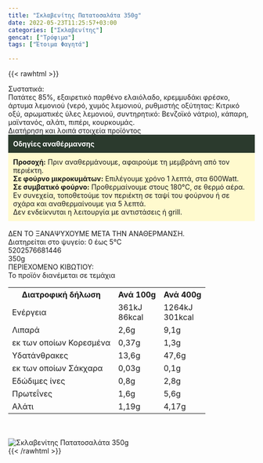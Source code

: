 ```yaml
---
title: "Σκλαβενίτης Πατατοσαλάτα 350g"
date: 2022-05-23T11:25:57+03:00
categories: ["Σκλαβενίτης"]
gencat: ["Τρόφιμα"]
tags: ["Έτοιμα Φαγητά"]

---
```

{{< rawhtml >}}

<div class="sload586"><div class="product"><div id="sistatika">Συστατικά:</div><div class="alltext">Πατάτες 85%, εξαιρετικό παρθένο ελαιόλαδο, κρεμμυδάκι φρέσκο, άρτυμα λεμονιού (νερό, χυμός λεμονιού, ρυθμιστής οξύτητας: Κιτρικό οξύ, αρωματικές ύλες λεμονιού, συντηρητικό: Βενζοϊκό νάτριο), κάπαρη, μαϊντανός, αλάτι, πιπέρι, κουρκουμάς.</div><div id="loipa">Διατήρηση και λοιπά στοιχεία προϊόντος</div><div class="alltext"><div style="background:#2b3a2d;padding:10px;color:#fff"><b>Οδηγίες αναθέρμανσης</b></div><div style="background:#ffface;padding:10px;"><b>Προσοχή:</b> Πριν αναθερμάνουμε, αφαιρούμε τη μεμβράνη από τον περιέκτη.<br><b>Σε φούρνο μικροκυμάτων:</b> Επιλέγουμε χρόνο 1 λεπτά, στα 600Watt.<br><b>Σε συμβατικό φούρνο:</b> Προθερμαίνουμε στους 180°C, σε θερμό αέρα. Εν συνεχεία, τοποθετούμε τον περιέκτη σε ταψί του φούρνου ή σε σχάρα και αναθερμαίνουμε για 5 λεπτά.<br>Δεν ενδείκνυται η λειτουργία με αντιστάσεις ή grill.</div><br>ΔΕΝ ΤΟ ΞΑΝΑΨΥΧΟΥΜΕ ΜΕΤΑ ΤΗΝ ΑΝΑΘΕΡΜΑΝΣΗ.<br>Διατηρείται στο ψυγείο: 0 έως 5°C<br></div><div id="barcode"><div id="barimage1"></div><span id="bartext">5202576681446</span></div><div id="varos"><div id="varosimage1"></div><span id="varostext">350g</span></div><div id="kivotio">ΠΕΡΙΕΧΟΜΕΝΟ ΚΙΒΩΤΙΟΥ:<br>Το προϊόν διανέμεται σε τεμάχια</div><div class="tabout"><table id="diatable"><tbody><tr><th>Διατροφική δήλωση</th><th>Ανά 100g</th><th>Ανά 400g</th></tr><tr><td class="texr2">Ενέργεια</td><td class="texr">361kJ<br>86kcal</td><td class="texr">1264kJ<br>301kcal</td></tr><tr><td class="texr2">Λιπαρά</td><td class="texr">2,6g</td><td class="texr">9,1g</td></tr><tr><td class="gray">εκ των οποίων Κορεσµένα</td><td class="gray2">0,37g</td><td class="gray2">1,3g</td></tr><tr><td class="texr2">Yδατάνθρακες</td><td class="texr">13,6g</td><td class="texr">47,6g</td></tr><tr><td class="gray">εκ των οποίων Σάκχαρα</td><td class="gray2">0,03g</td><td class="gray2">0,1g</td></tr><tr><td class="texr2">Eδώδιμες ίνες</td><td class="texr">0,8g</td><td class="texr">2,8g</td></tr><tr><td class="texr2">Πρωτεΐνες</td><td class="texr">1,6g</td><td class="texr">5,6g</td></tr><tr><td class="texr2">Αλάτι</td><td class="texr">1,19g</td><td class="texr">4,17g</td></tr></tbody></table></div><br><br><div class="pimg"><img alt="Σκλαβενίτης Πατατοσαλάτα 350g" title="Σκλαβενίτης Πατατοσαλάτα 350g" src="/media/images/sklavenitis-patatosalata-350g.jpg"></div></div></div>
{{< /rawhtml >}}


